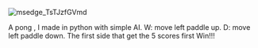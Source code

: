 ![msedge_TsTJzfGVmd](https://github.com/tt-thammawat/Pong_With_AI_Python/assets/155699388/91768a4c-0053-4f12-9b91-2aa3c316a0c9)


A pong , I made in python with simple AI. 
W: move left paddle up. 
D: move left paddle down.
The first side that get the 5 scores first Win!!!
